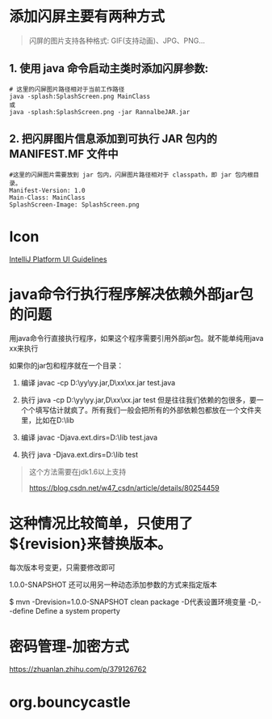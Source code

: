 # 添加闪屏主要有两种方式
> 闪屏的图片支持各种格式: GIF(支持动画)、JPG、PNG...
## 1. 使用 java 命令启动主类时添加闪屏参数:
```shell
# 这里的闪屏图片路径相对于当前工作路径
java -splash:SplashScreen.png MainClass
或
java -splash:SplashScreen.png -jar RannalbeJAR.jar 
```

## 2. 把闪屏图片信息添加到可执行 JAR 包内的 MANIFEST.MF 文件中
```shell
#这里的闪屏图片需要放到 jar 包内，闪屏图片路径相对于 classpath，即 jar 包内根目录。
Manifest-Version: 1.0
Main-Class: MainClass
SplashScreen-Image: SplashScreen.png
```

# Icon
[IntelliJ Platform UI Guidelines](https://jetbrains.github.io/ui/resources/icons_list/)


# java命令行执行程序解决依赖外部jar包的问题
用java命令行直接执行程序，如果这个程序需要引用外部jar包。就不能单纯用java xx来执行

如果你的jar包和程序就在一个目录：
1. 编译
javac -cp D:\yy\yy.jar,D\xx\xx.jar test.java

2. 执行
java -cp D:\yy\yy.jar,D\xx\xx.jar test
但是往往我们依赖的包很多，要一个个填写估计就疯了。所有我们一般会把所有的外部依赖包都放在一个文件夹里，比如在D:\lib

3. 编译
javac -Djava.ext.dirs=D:\lib test.java

4. 执行
java  -Djava.ext.dirs=D:\lib test

> 这个方法需要在jdk1.6以上支持
> 
>https://blog.csdn.net/w47_csdn/article/details/80254459

# 这种情况比较简单，只使用了${revision}来替换版本。
每次版本号变更，只需要修改即可

<properties>
    <revision>1.0.0-SNAPSHOT</revision>
  </properties>
还可以用另一种动态添加参数的方式来指定版本

$ mvn -Drevision=1.0.0-SNAPSHOT clean package
-D代表设置环境变量
-D,--define <arg> Define a system property


# 密码管理-加密方式
https://zhuanlan.zhihu.com/p/379126762

# org.bouncycastle